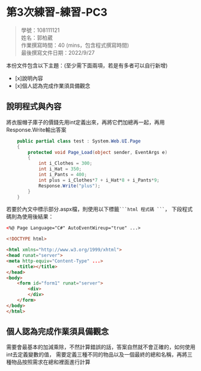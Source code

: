 ﻿# 第3次練習-練習-PC3
>
>學號：108111121 
><br />
>姓名：郭柏葳
><br />
>作業撰寫時間：40 (mins，包含程式撰寫時間)
><br />
>最後撰寫文件日期：2022/9/27
>

本份文件包含以下主題：(至少需下面兩項，若是有多者可以自行新增)
- [x]說明內容
- [x]個人認為完成作業須具備觀念

## 說明程式與內容

將衣服帽子庫子的價錢先用int定義出來，再將它們加總再一起，再用Response.Write輸出答案

```csharp
    public partial class test : System.Web.UI.Page
    {
        protected void Page_Load(object sender, EventArgs e)
        {
            int i_Clothes = 300;
            int i_Hat = 350;
            int i_Pants = 400;
            int plus = i_Clothes*7 + i_Hat*8 + i_Pants*9;
            Response.Write("plus");
        }
    }
```

若要於內文中標示部分.aspx檔，則使用以下標籤` ```html 程式碼 ``` `，
下段程式碼則為使用後結果：

```html
<%@ Page Language="C#" AutoEventWireup="true" ...>

<!DOCTYPE html>

<html xmlns="http://www.w3.org/1999/xhtml">
<head runat="server">
<meta http-equiv="Content-Type" ...>
    <title></title>
</head>
<body>
    <form id="form1" runat="server">
        <div>
        </div>
    </form>
</body>
</html>
```


## 個人認為完成作業須具備觀念

需要會最基本的加減乘除，不然計算錯誤的話，答案自然就不會正確的，如何使用int去定義變數的值，
需要定義三種不同的物品以及一個最終的總和名稱，再將三種物品按照需求在總和裡面進行計算


